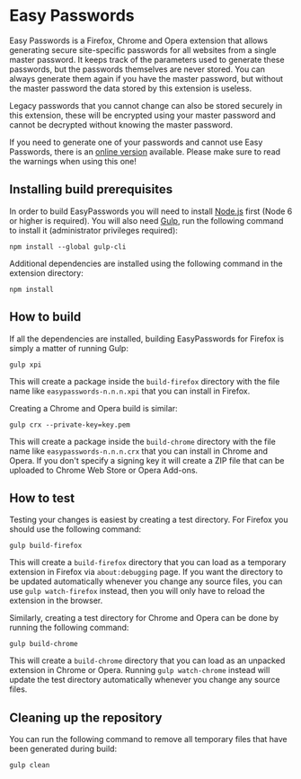 Easy Passwords
==============

Easy Passwords is a Firefox, Chrome and Opera extension that allows generating secure site-specific passwords for all websites from a single master password. It keeps track of the parameters used to generate these passwords, but the passwords themselves are never stored. You can always generate them again if you have the master password, but without the master password the data stored by this extension is useless.

Legacy passwords that you cannot change can also be stored securely in this extension, these will be encrypted using your master password and cannot be decrypted without knowing the master password.

If you need to generate one of your passwords and cannot use Easy Passwords, there is an [online version](https://palant.github.io/easypasswords/online.html) available. Please make sure to read the warnings when using this one!

Installing build prerequisites
------------------------------

In order to build EasyPasswords you will need to install [Node.js](https://nodejs.org/) first (Node 6 or higher is required). You will also need [Gulp](http://gulpjs.com/), run the following command to install it (administrator privileges required):

    npm install --global gulp-cli

Additional dependencies are installed using the following command in the extension directory:

    npm install

How to build
------------

If all the dependencies are installed, building EasyPasswords for Firefox is simply a matter of running Gulp:

    gulp xpi

This will create a package inside the `build-firefox` directory with the file name like `easypasswords-n.n.n.xpi` that you can install in Firefox.

Creating a Chrome and Opera build is similar:

    gulp crx --private-key=key.pem

This will create a package inside the `build-chrome` directory with the file name like `easypasswords-n.n.n.crx` that you can install in Chrome and Opera. If you don't specify a signing key it will create a ZIP file that can be uploaded to Chrome Web Store or Opera Add-ons.

How to test
-----------

Testing your changes is easiest by creating a test directory. For Firefox you should use the following command:

    gulp build-firefox

This will create a `build-firefox` directory that you can load as a temporary extension in Firefox via `about:debugging` page. If you want the directory to be updated automatically whenever you change any source files, you can use `gulp watch-firefox` instead, then you will only have to reload the extension in the browser.

Similarly, creating a test directory for Chrome and Opera can be done by running the following command:

    gulp build-chrome

This will create a `build-chrome` directory that you can load as an unpacked extension in Chrome or Opera. Running `gulp watch-chrome` instead will update the test directory automatically whenever you change any source files.

Cleaning up the repository
--------------------------

You can run the following command to remove all temporary files that have been generated during build:

    gulp clean
